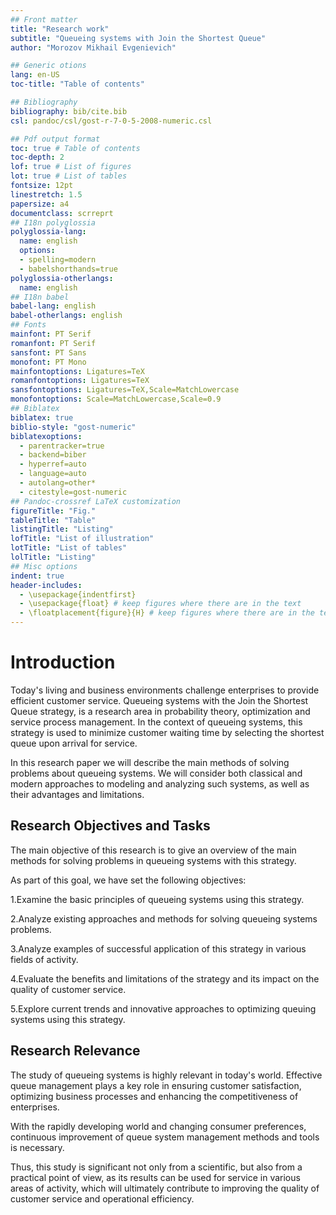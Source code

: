 ```yaml
---
## Front matter
title: "Research work"
subtitle: "Queueing systems with Join the Shortest Queue"
author: "Morozov Mikhail Evgenievich"

## Generic otions
lang: en-US
toc-title: "Table of contents"

## Bibliography
bibliography: bib/cite.bib
csl: pandoc/csl/gost-r-7-0-5-2008-numeric.csl

## Pdf output format
toc: true # Table of contents
toc-depth: 2
lof: true # List of figures
lot: true # List of tables
fontsize: 12pt
linestretch: 1.5
papersize: a4
documentclass: scrreprt
## I18n polyglossia
polyglossia-lang:
  name: english
  options:
  - spelling=modern
  - babelshorthands=true
polyglossia-otherlangs:
  name: english
## I18n babel
babel-lang: english
babel-otherlangs: english
## Fonts
mainfont: PT Serif
romanfont: PT Serif
sansfont: PT Sans
monofont: PT Mono
mainfontoptions: Ligatures=TeX
romanfontoptions: Ligatures=TeX
sansfontoptions: Ligatures=TeX,Scale=MatchLowercase
monofontoptions: Scale=MatchLowercase,Scale=0.9
## Biblatex
biblatex: true
biblio-style: "gost-numeric"
biblatexoptions:
  - parentracker=true
  - backend=biber
  - hyperref=auto
  - language=auto
  - autolang=other*
  - citestyle=gost-numeric
## Pandoc-crossref LaTeX customization
figureTitle: "Fig."
tableTitle: "Table"
listingTitle: "Listing"
lofTitle: "List of illustration"
lotTitle: "List of tables"
lolTitle: "Listing"
## Misc options
indent: true
header-includes:
  - \usepackage{indentfirst}
  - \usepackage{float} # keep figures where there are in the text
  - \floatplacement{figure}{H} # keep figures where there are in the text
---
```

# Introduction 

Today's living and business environments challenge enterprises to provide efficient customer service. Queueing systems with the Join the Shortest Queue strategy, is a research area in probability theory, optimization and service process management. In the context of queueing systems, this strategy is used to minimize customer waiting time by selecting the shortest queue upon arrival for service.

In this research paper we will describe the main methods of solving problems about queueing systems. We will consider both classical and modern approaches to modeling and analyzing such systems, as well as their advantages and limitations.


## Research Objectives and Tasks

The main objective of this research is to give an overview of the main methods for solving problems in queueing systems with this strategy. 

As part of this goal, we have set the following objectives:

1.Examine the basic principles of queueing systems using this strategy.

2.Analyze existing approaches and methods for solving queueing systems problems.

3.Analyze examples of successful application of this strategy in various fields of activity. 

4.Evaluate the benefits and limitations of the strategy and its impact on the quality of customer service.

5.Explore current trends and innovative approaches to optimizing queuing systems using this strategy.

## Research Relevance

The study of queueing systems is highly relevant in today's world. Effective queue management plays a key role in ensuring customer satisfaction, optimizing business processes and enhancing the competitiveness of enterprises.

With the rapidly developing world and changing consumer preferences, continuous improvement of queue system management methods and tools is necessary. 

Thus, this study is significant not only from a scientific, but also from a practical point of view, as its results can be used for service in various areas of activity, which will ultimately contribute to improving the quality of customer service and operational efficiency.

